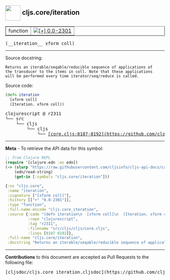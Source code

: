## <img width="48px" valign="middle" src="http://i.imgur.com/Hi20huC.png"> cljs.core/iteration

 <table border="1">
<tr>

<td>function</td>
<td><a href="https://github.com/cljsinfo/cljs-api-docs/tree/0.0-2301"><img valign="middle" alt="[+] 0.0-2301" src="https://img.shields.io/badge/+-0.0--2301-lightgrey.svg"></a> </td>
</tr>
</table>

 <samp>
(__iteration__ xform coll)<br>
</samp>

---




Source docstring:

```
Returns an iterable/seqable/reducible sequence of applications of
the transducer to the items in coll. Note that these applications
will be performed every time iterator/seq/reduce is called.
```

Source code:

```clj
(defn iteration
  [xform coll]
  (Iteration. xform coll))
```

 <pre>
clojurescript @ r2311
└── src
    └── cljs
        └── cljs
            └── <ins>[core.cljs:8187-8192](https://github.com/clojure/clojurescript/blob/r2311/src/cljs/cljs/core.cljs#L8187-L8192)</ins>
</pre>


---

__Meta__ - To retrieve the API data for this symbol:

```clj
;; from Clojure REPL
(require '[clojure.edn :as edn])
(-> (slurp "https://raw.githubusercontent.com/cljsinfo/cljs-api-docs/catalog/cljs-api.edn")
    (edn/read-string)
    (get-in [:symbols "cljs.core/iteration"]))
```

```clj
{:ns "cljs.core",
 :name "iteration",
 :signature ["[xform coll]"],
 :history [["+" "0.0-2301"]],
 :type "function",
 :full-name-encode "cljs.core_iteration",
 :source {:code "(defn iteration\n  [xform coll]\n  (Iteration. xform coll))",
          :repo "clojurescript",
          :tag "r2311",
          :filename "src/cljs/cljs/core.cljs",
          :lines [8187 8192]},
 :full-name "cljs.core/iteration",
 :docstring "Returns an iterable/seqable/reducible sequence of applications of\nthe transducer to the items in coll. Note that these applications\nwill be performed every time iterator/seq/reduce is called."}

```

---

__Contributions__ to this document are accepted as Pull Requests to the following file:

 <pre>
[cljsdoc/cljs.core_iteration.cljsdoc](https://github.com/cljsinfo/cljs-api-docs/blob/master/cljsdoc/cljs.core_iteration.cljsdoc)
</pre>

